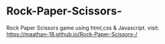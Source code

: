 # Rock-Paper-Scissors-
Rock Paper Scissors game using html,css &amp; Javascript.
visit:
https://maathan-18.github.io/Rock-Paper-Scissors-/
